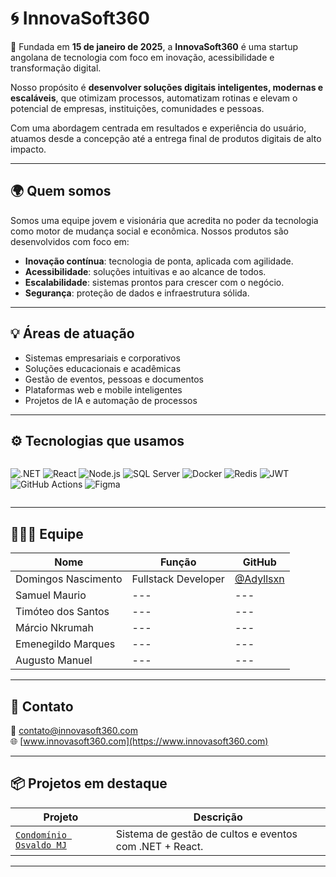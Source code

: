 # 🌀 InnovaSoft360

🚀 Fundada em **15 de janeiro de 2025**, a **InnovaSoft360** é uma startup angolana de tecnologia com foco em inovação, acessibilidade e transformação digital.

Nosso propósito é **desenvolver soluções digitais inteligentes, modernas e escaláveis**, que otimizam processos, automatizam rotinas e elevam o potencial de empresas, instituições, comunidades e pessoas.

Com uma abordagem centrada em resultados e experiência do usuário, atuamos desde a concepção até a entrega final de produtos digitais de alto impacto.

---

## 🌍 Quem somos

Somos uma equipe jovem e visionária que acredita no poder da tecnologia como motor de mudança social e econômica. Nossos produtos são desenvolvidos com foco em:

- **Inovação contínua**: tecnologia de ponta, aplicada com agilidade.
- **Acessibilidade**: soluções intuitivas e ao alcance de todos.
- **Escalabilidade**: sistemas prontos para crescer com o negócio.
- **Segurança**: proteção de dados e infraestrutura sólida.

---

## 💡 Áreas de atuação

- Sistemas empresariais e corporativos
- Soluções educacionais e acadêmicas
- Gestão de eventos, pessoas e documentos
- Plataformas web e mobile inteligentes
- Projetos de IA e automação de processos

---

## ⚙️ Tecnologias que usamos

<div style="display: flex; gap: 10px; flex-wrap: wrap">

![.NET](https://img.shields.io/badge/.NET-512BD4?style=for-the-badge&logo=dotnet&logoColor=white)
![React](https://img.shields.io/badge/React-61DAFB?style=for-the-badge&logo=react&logoColor=black)
![Node.js](https://img.shields.io/badge/Node.js-339933?style=for-the-badge&logo=nodedotjs&logoColor=white)
![SQL Server](https://img.shields.io/badge/SQL_Server-CC2927?style=for-the-badge&logo=microsoftsqlserver&logoColor=white)
![Docker](https://img.shields.io/badge/Docker-2496ED?style=for-the-badge&logo=docker&logoColor=white)
![Redis](https://img.shields.io/badge/Redis-DC382D?style=for-the-badge&logo=redis&logoColor=white)
![JWT](https://img.shields.io/badge/JWT-000000?style=for-the-badge&logo=jsonwebtokens&logoColor=white)
![GitHub Actions](https://img.shields.io/badge/GitHub_Actions-2088FF?style=for-the-badge&logo=githubactions&logoColor=white)
![Figma](https://img.shields.io/badge/Figma-F24E1E?style=for-the-badge&logo=figma&logoColor=white)

</div>

---

## 🧑‍🤝‍🧑 Equipe

| Nome                | Função                | GitHub                         |
|---------------------|------------------------|--------------------------------|
| Domingos Nascimento | Fullstack Developer    | [@Adyllsxn](https://github.com/Adyllsxn) |
| Samuel Maurio       | ---                    | ---                            |
| Timóteo dos Santos  | ---                    | ---                            |
| Márcio Nkrumah      | ---                    | ---                            |
| Emenegildo Marques  | ---                    | ---                            |
| Augusto Manuel      | ---                    | ---                            |

---


## 💼 Contato

📧 contato@innovasoft360.com  
🌐 [www.innovasoft360.com](https://www.innovasoft360.com)

---

## 📦 Projetos em destaque

| Projeto | Descrição |
|--------|-----------|
| [`Condomínio Osvaldo MJ`](https://github.com/InnovaSoft360/Kairos) | Sistema de gestão de cultos e eventos com .NET + React. |

---
